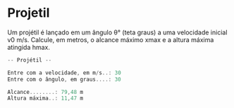 # Projetil

Um projétil é lançado em um ângulo θ° (teta graus) a uma velocidade inicial v0 m/s. Calcule, em metros, o alcance máximo xmax e a altura máxima atingida hmax.

```cs
-- Projétil --

Entre com a velocidade, em m/s..: 30
Entre com o ângulo, em graus....: 30

Alcance........: 79,48 m
Altura máxima..: 11,47 m
```

